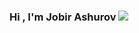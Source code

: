 ### Hi , I'm  Jobir  Ashurov  <img src="https://www.funimada.com/assets/images/cards/big/hello-8.gif"  >
